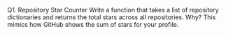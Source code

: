 Q1. Repository Star Counter 
Write a function that takes a list of repository dictionaries and returns the total stars across all repositories.
Why? This mimics how GitHub shows the sum of stars for your profile.